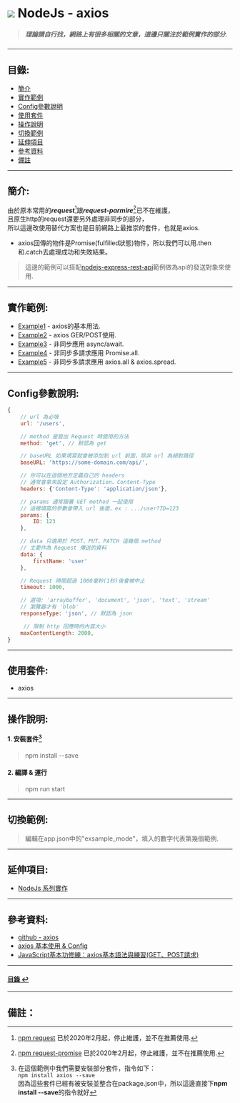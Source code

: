 # ![](https://drive.google.com/uc?id=10INx5_pkhMcYRdx_OO4rXNXxcsvPtBYq) NodeJs - axios
> ##### 理論請自行找，網路上有很多相關的文章，這邊只關注於範例實作的部分.

---

<!--ts-->
## 目錄:
* [簡介](#簡介)
* [實作範例](#實作範例)
* [Config參數說明](#Config參數說明)
* [使用套件](#使用套件)
* [操作說明](#操作說明)
* [切換範例](#切換範例)
* [延伸項目](#延伸項目)
* [參考資料](#參考資料)
* [備註](#備註)
<!--te-->

---

## 簡介:
由於原本常用的***request***[^1]跟***request-parmire***[^2]已不在維護，<br>
且原生http的request還要另外處理非同步的部分，<br>
所以這邊改使用替代方案也是目前網路上最推崇的套件，也就是axios.<br>
- axios回傳的物件是Promise(fulfilled狀態)物件，所以我們可以用.then和.catch去處理成功和失敗結果。<br>

> 這邊的範例可以搭配[nodejs-express-rest-api](https://github.com/RC-Dev-Tech/nodejs-async-await)範例做為api的發送對象來使用.<br>

---

## 實作範例:
- [Example1](https://github.com/RC-Dev-Tech/nodejs-axios/blob/main/src/examples/example1.ts) - axios的基本用法.
- [Example2](https://github.com/RC-Dev-Tech/nodejs-axios/blob/main/src/examples/example2.ts) - axios GER/POST使用.
- [Example3](https://github.com/RC-Dev-Tech/nodejs-axios/blob/main/src/examples/example3.ts) - 非同步應用 async/await.
- [Example4](https://github.com/RC-Dev-Tech/nodejs-axios/blob/main/src/examples/example4.ts) - 非同步多請求應用 Promise.all.
- [Example5](https://github.com/RC-Dev-Tech/nodejs-axios/blob/main/src/examples/example5.ts) - 非同步多請求應用 axios.all & axios.spread.

---

## Config參數說明:
```javascript
{
    // url 為必填
    url: '/users',

    // method 是發出 Request 時使用的方法
    method: 'get', // 默認為 get

    // baseURL 如果填寫就會被添加到 url 前面，除非 url 為絕對路徑
    baseURL: 'https://some-domain.com/api/',

    // 你可以在這個地方定義自己的 headers
    // 通常會拿來設定 Authorization、Content-Type
    headers: {'Content-Type': 'application/json'},

    // params 通常跟著 GET method 一起使用
    // 這裡填寫的參數會帶入 url 後面，ex : .../user?ID=123
    params: {
        ID: 123
    },

    // data 只適用於 POST、PUT、PATCH 這幾個 method
    // 主要作為 Request 傳送的資料
    data: {
        firstName: 'user'
    },

    // Request 時間超過 1000毫秒(1秒)後會被中止
    timeout: 1000,

    // 選項: 'arraybuffer', 'document', 'json', 'text', 'stream'
    // 瀏覽器才有 'blob'
    responseType: 'json', // 默認為 json

     // 限制 http 回應時的內容大小
    maxContentLength: 2000,
}
```

---

## 使用套件:
- axios

---

## 操作說明:
#### 1. 安裝套件[^3]
> npm install --save
#### 2. 編譯 & 運行
> npm run start

---

## 切換範例:
> 編輯在app.json中的"exsample_mode"，填入的數字代表第幾個範例.

---

## 延伸項目:
* [NodeJs 系列實作](https://github.com/RC-Dev-Tech/nodejs-index) <br>

---

## 參考資料:
* [github - axios](https://github.com/axios/axios) <br>
* [axios 基本使用 & Config](https://ithelp.ithome.com.tw/articles/10212120) <br>
* [JavaScript基本功修練：axios基本語法與練習(GET、POST請求)](https://ithelp.ithome.com.tw/articles/10253259) <br>

---

<!--ts-->
#### [目錄 ↩](#目錄)
<!--te-->

---

## 備註：
[^1]: [npm request](https://www.npmjs.com/package/request) 已於2020年2月起，停止維護，並不在推薦使用.
[^2]: [npm request-promise](https://www.npmjs.com/package/request-promise) 已於2020年2月起，停止維護，並不在推薦使用.
[^3]: 在這個範例中我們需要安裝部分套件，指令如下：<br>
`npm install axios --save` <br>
因為這些套件已經有被安裝並整合在package.json中，所以這邊直接下**npm install --save**的指令就好
